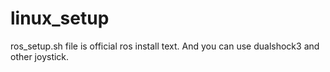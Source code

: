 # linux_setup

ros_setup.sh file is official ros install text.
And you can use dualshock3 and other joystick.
